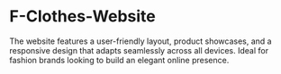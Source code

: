 # F-Clothes-Website
The website features a user-friendly layout, product showcases, and a responsive design that adapts seamlessly across all devices. Ideal for fashion brands looking to build an elegant online presence.
